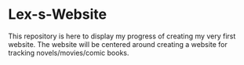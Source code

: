 # Lex-s-Website
This repository is here to display my progress of creating my very first website. The website will be centered around creating a website for tracking novels/movies/comic books.
